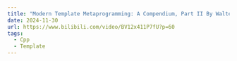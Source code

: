 ```yaml
---
title: "Modern Template Metaprogramming: A Compendium, Part II By Walter E. Brown"
date: 2024-11-30
url: https://www.bilibili.com/video/BV12x411P7fU?p=60
tags:
  - Cpp
  - Template
---
```

